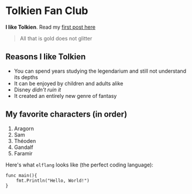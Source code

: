# Tolkien Fan Club

**I like Tolkien**. Read my [first post here](/majesty)

> All that is gold does not glitter

## Reasons I like Tolkien

* You can spend years studying the legendarium and still not understand its depths
* It can be enjoyed by children and adults alike
* Disney *didn't ruin it*
* It created an entirely new genre of fantasy

## My favorite characters (in order)

1. Aragorn
2. Sam
3. Théoden
4. Gandalf
5. Faramir

Here's what `elflang` looks like (the perfect coding language):

```
func main(){
    fmt.Println("Hello, World!")
}
```